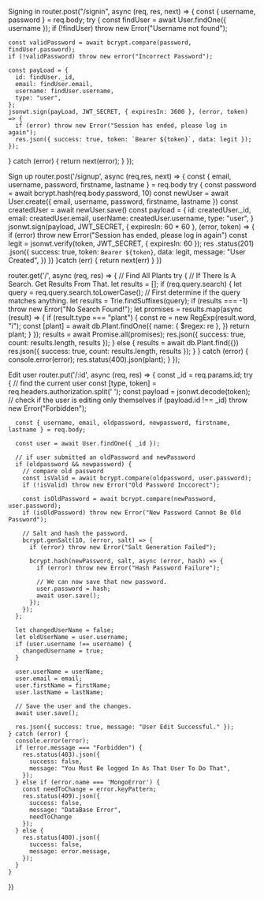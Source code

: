 Signing in
router.post("/signin", async (req, res, next) => {
  const { username, password } = req.body;
  try {
    const findUser = await User.findOne({ username });
    if (!findUser) throw new Error("Username not found");

    const validPassword = await bcrypt.compare(password, findUser.password);
    if (!validPassword) throw new error("Incorrect Password");

    const payLoad = {
      id: findUser._id,
      email: findUser.email,
      username: findUser.username,
      type: "user",
    };
    jsonwt.sign(payLoad, JWT_SECRET, { expiresIn: 3600 }, (error, token) => {
      if (error) throw new Error("Session has ended, please log in again");
      res.json({ success: true, token: `Bearer ${token}`, data: legit });
    });
  } catch (error) {
    return next(error);
  }
});

Sign up
router.post('/signup', async (req,res, next) => {
    const { email, username, password, firstname, lastname } = req.body
    try {
        const password = await bcrypt.hash(req.body.password, 10)
        const newUser = await User.create({ email, username, password, firstname, lastname })
        const createdUser = await newUser.save()
        const payload = {
            id: createdUser._id,
            email: createdUser.email,
            userName: createdUser.username,
            type: "user",
        }
        jsonwt.sign(payload, JWT_SECRET, { expiresIn: 60 * 60 }, (error, token) => {
            if (error) throw new Error("Session has ended, please log in again")
            const legit = jsonwt.verify(token, JWT_SECRET, { expiresIn: 60 });
            res
              .status(201)
              .json({
                success: true,
                token: `Bearer ${token}`,
                data: legit,
                message: "User Created",
              })
        })
    }catch (err) {
        return next(err)
    }
})

router.get('/', async (req, res) => {
  // Find All Plants
  try {
    // If There Is A Search. Get Results From That.
    let results = [];
    if (req.query.search) {
      let query = req.query.search.toLowerCase();
      // First determine if the query matches anything.
      let results = Trie.findSuffixes(query);
      if (results === -1) throw new Error("No Search Found!");
      let promises = results.map(async (result) => {
        if (result.type === "plant") {
          const re = new RegExp(result.word, "i");
          const [plant] = await db.Plant.findOne({
            name: { $regex: re },
          })
          return plant;
        }
      });
      results = await Promise.all(promises);
      res.json({ success: true, count: results.length, results });
    } else {
      results = await db.Plant.find({})
      res.json({ success: true, count: results.length, results });
    }
  } catch (error) {
    console.error(error);
    res.status(400).json(plant);
  }
});

Edit user
router.put('/:id', async (req, res) => {
    const _id = req.params.id;
    try {
      // find the current user
      const [type, token] = req.headers.authorization.split(' ');
      const payload = jsonwt.decode(token);
      // check if the user is editing only themselves
      if (payload.id !== _id) throw new Error("Forbidden");
  
      const { username, email, oldpassword, newpassword, firstname, lastname } = req.body;
  
      const user = await User.findOne({ _id });
  
      // if user submitted an oldPassword and newPassword
      if (oldpassword && newpassword) {
        // compare old password
        const isValid = await bcrypt.compare(oldpassword, user.password);
        if (!isValid) throw new Error("Old Password Inccorect");
  
        const isOldPassword = await bcrypt.compare(newPassword, user.password);
        if (isOldPassword) throw new Error("New Password Cannot Be Old Password");
  
        // Salt and hash the password.
        bcrypt.genSalt(10, (error, salt) => {
          if (error) throw new Error("Salt Generation Failed");
  
          bcrypt.hash(newPassword, salt, async (error, hash) => {
            if (error) throw new Error("Hash Password Failure");
  
            // We can now save that new password.
            user.password = hash;
            await user.save();
          }); 
        });
      };
  
      let changedUserName = false;
      let oldUserName = user.username;
      if (user.username !== username) {
        changedUsername = true;
      }
  
      user.userName = userName;
      user.email = email;
      user.firstName = firstName;
      user.lastName = lastName;
  
      // Save the user and the changes.
      await user.save();
  
      res.json({ success: true, message: "User Edit Successful." });
    } catch (error) {
      console.error(error);
      if (error.message === "Forbidden") {
        res.status(403).json({
          success: false,
          message: "You Must Be logged In As That User To Do That",
        });
      } else if (error.name === 'MongoError') {
        const needToChange = error.keyPattern;
        res.status(409).json({
          success: false,
          message: "DataBase Error",
          needToChange
        });
      } else {
        res.status(400).json({
          success: false,
          message: error.message,
        });
      }
    }
  })
